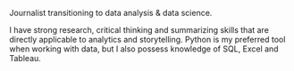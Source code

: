 Journalist transitioning to data analysis & data science. 

I have strong research, critical thinking and summarizing skills that are directly applicable to analytics and storytelling.
Python is my preferred tool when working with data, but I also possess knowledge of SQL, Excel and Tableau.


<!---
ricardogruner/ricardogruner is a ✨ special ✨ repository because its `README.md` (this file) appears on your GitHub profile.
You can click the Preview link to take a look at your changes.
--->
